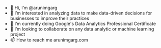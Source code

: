- 👋 Hi, I’m @arunimgarg
- 👀 I’m interested in analyzing data to make data-driven decisions for businesses to improve their practices
- 🌱 I’m currently doing Google's Data Analytics Professional Certificate
- 💞️ I’m looking to collaborate on any data analytic or machine learning project
- 📫 How to reach me arunimgarg.com

<!---
arunimgarg/arunimgarg is a ✨ special ✨ repository because its `README.md` (this file) appears on your GitHub profile.
You can click the Preview link to take a look at your changes.
--->
